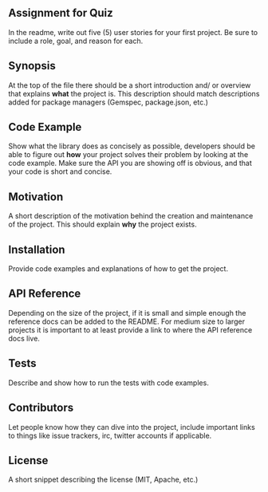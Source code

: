 ## Assignment for Quiz

In the readme, write out five (5) user stories for your first project. Be sure to include a role, goal, and reason for each.

## Synopsis

At the top of the file there should be a short introduction and/ or overview that explains **what** the project is. This description should match descriptions added for package managers (Gemspec, package.json, etc.)

## Code Example

Show what the library does as concisely as possible, developers should be able to figure out **how** your project solves their problem by looking at the code example. Make sure the API you are showing off is obvious, and that your code is short and concise.

## Motivation

A short description of the motivation behind the creation and maintenance of the project. This should explain **why** the project exists.

## Installation

Provide code examples and explanations of how to get the project.

## API Reference

Depending on the size of the project, if it is small and simple enough the reference docs can be added to the README. For medium size to larger projects it is important to at least provide a link to where the API reference docs live.

## Tests

Describe and show how to run the tests with code examples.

## Contributors

Let people know how they can dive into the project, include important links to things like issue trackers, irc, twitter accounts if applicable.

## License

A short snippet describing the license (MIT, Apache, etc.)
